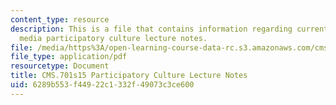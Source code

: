 ```yaml
---
content_type: resource
description: This is a file that contains information regarding current debates in
  media participatory culture lecture notes.
file: /media/https%3A/open-learning-course-data-rc.s3.amazonaws.com/cms-701-current-debates-in-media-spring-2015/6289b553f44922c1332f49073c3ce600_MITCMS_701S15_PartCulture.pdf
file_type: application/pdf
resourcetype: Document
title: CMS.701s15 Participatory Culture Lecture Notes
uid: 6289b553-f449-22c1-332f-49073c3ce600
---
```


